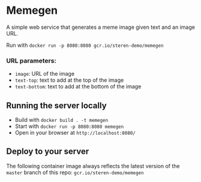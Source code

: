 # Memegen

A simple web service that generates a meme image given text and an image URL. 

Run with `docker run -p 8080:8080 gcr.io/steren-demo/memegen`

### URL parameters:

* `image`: URL of the image
* `text-top`:  text to add at the top of the image
* `text-bottom`:  text to add at the bottom of the image

## Running the server locally

* Build with `docker build . -t memegen`
* Start with `docker run -p 8080:8080 memegen`
* Open in your browser at `http://localhost:8080/`

## Deploy to your server

The following container image always reflects the latest version of the `master` branch of this repo: `gcr.io/steren-demo/memegen`


